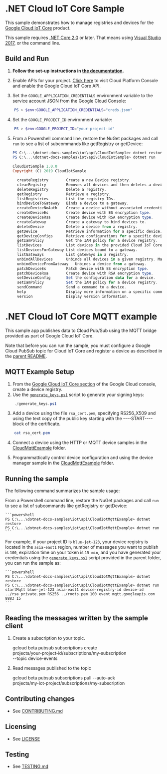 # .NET Cloud IoT Core Sample

This sample demonstrates how to manage registries and devices for the
[Google Cloud IoT Core](https://cloud.google.com/iot-core/docs) product.

This sample requires [.NET Core 2.0](https://www.microsoft.com/net/core) or
later.  That means using [Visual Studio 2017](https://www.visualstudio.com/),
or the command line.

## Build and Run

1.  **Follow the set-up instructions in [the documentation](https://cloud.google.com/dotnet/docs/setup).**

2.  Enable APIs for your project.
    [Click here](https://console.cloud.google.com/flows/enableapi?apiid=cloudiot.googleapis.com&showconfirmation=true)
    to visit Cloud Platform Console and enable the Google Cloud IoT Core API.

3. Set the `GOOGLE_APPLICATION_CREDENTIALS` environment variable to the
service account JSON from the Google Cloud Console:

```powershell
    PS > $env:GOOGLE_APPLICATION_CREDENTIALS="creds.json"
```

4. Set the `GOOGLE_PROJECT_ID` environment variable:

```powershell
    PS > $env:GOOGLE_PROJECT_ID="your-project-id"
```

5.  From a Powershell command line, restore the NuGet packages and call
`run` to see a list of subcommands like getRegistry or getDevice:
    ```powershell
    PS C:\...\dotnet-docs-samples\iot\api\CloudIotSample> dotnet restore
    PS C:\...\dotnet-docs-samples\iot\api\CloudIotSample> dotnet run

    CloudIotSample 1.0.0
    Copyright (C) 2019 CloudIotSample

      createRegistry        Create a new Device registry.
      clearRegistry         Removes all devices and then deletes a device Registry.
      deleteRegistry        Delete a registry.
      getRegistry           Retrieve a registry.
      listRegistries        List the registry IDs.
      bindDeviceToGateway   Binds a device to a gateway.
      createDeviceNoAuth    Create a device without associated credentials.
      createDeviceEs        Create device with ES encryption type.
      createDeviceRsa       Create device with RSA encryption type.
      createGateway         Create a gateway to bind devices to.
      deleteDevice          Delete a device from a registry.
      getDevice             Retrieve information for a specific device.
      getDeviceConfigs      Retrieve configurations for a specific device.
      getIamPolicy          Get the IAM policy for a device registry.
      listDevices           List devices in the provided Cloud IoT Core Registry.
      listDevicesForGateway List devices bound to a gateway.
      listGateways          List gateways in a registry.
      unbindAllDevices      Unbinds all devices in a given registry. Mainly for cleaing registry.
      unbindDeviceFromGateway   Unbinds a device from a gateway.
      patchDeviceEs         Patch device with ES encryption type.
      patchDeviceRsa        Create device with RSA encryption type.
      setDeviceConfig       Set the configuration data for a device.
      setIamPolicy          Set the IAM policy for a device registry.
      sendCommand           Send a command to a device.
      help                  Display more information on a specific command.
      version               Display version information.
    ```
# .NET Cloud IoT Core MQTT example

This sample app publishes data to Cloud Pub/Sub using the MQTT bridge provided
as part of Google Cloud IoT Core.

Note that before you can run the sample, you must configure a Google Cloud
PubSub topic for Cloud IoT Core and register a device as described in the
[parent README](../README.md).

## MQTT Example Setup

1. From the [Google Cloud IoT Core section](https://console.cloud.google.com/iot/)
   of the Google Cloud console, create a device registry.
2. Use the [`generate_keys.ps1`](generate_keys.ps1) script to generate your signing keys:

```powershell
    ./generate_keys.ps1
```

3. Add a device using the file `rsa_cert.pem`, specifying RS256_X509 and using the
  text copy of the public key starting with the ----START---- block of the certificate.

```powershell
    cat rsa_cert.pem
```

4. Connect a device using the HTTP or MQTT device samples in the [CloudMqttExample](./CloudMqttExample) folder.

5. Programmattically control device configuration and using the device manager sample in the [CloudMqttExample](./CloudMqttExample) folder.

## Running the sample

The following command summarizes the sample usage:

From a Powershell command line, restore the NuGet packages and call
`run` to see a list of subcommands like getRegistry or getDevice:

    ```powershell
    PS C:\...\dotnet-docs-samples\iot\api\CloudIotMqttExample> dotnet restore
    PS C:\...\dotnet-docs-samples\iot\api\CloudIotMqttExample> dotnet run
    ```

For example, if your project ID is `blue-jet-123`, your device registry is
located in the `asia-east1` region, number of messages you want to publish is `100`,
expiration time on your token is `15 min`, and you have generated your
credentials using the [`generate_keys.ps1`](./generate_keys.ps1) script
provided in the parent folder, you can run the sample as:

    ```powershell
    PS C:\...\dotnet-docs-samples\iot\api\CloudIotMqttExample> dotnet restore
    PS C:\...\dotnet-docs-samples\iot\api\CloudIotMqttExample> dotnet run startMqtt blue-jet-123 asia-east1 device-registry-id device-id ../rsa_private.pem RS256 ../roots.pem 100 event mqtt.googleapis.com 8883 15
    ```

## Reading the messages written by the sample client

1. Create a subscription to your topic.

    gcloud beta pubsub subscriptions create \
        projects/your-project-id/subscriptions/my-subscription \
        --topic device-events

2. Read messages published to the topic

    gcloud beta pubsub subscriptions pull --auto-ack \
        projects/my-iot-project/subscriptions/my-subscription

## Contributing changes

* See [CONTRIBUTING.md](../../CONTRIBUTING.md)

## Licensing

* See [LICENSE](../../LICENSE)

## Testing

* See [TESTING.md](../../TESTING.md)